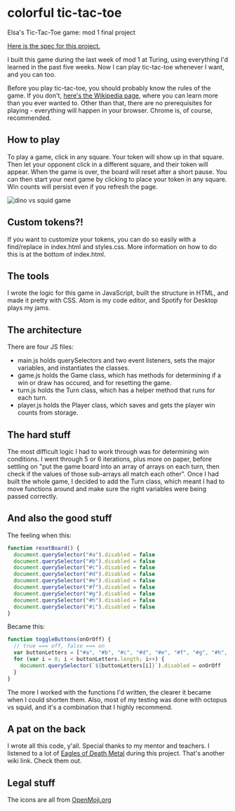 # colorful tic-tac-toe
Elsa's Tic-Tac-Toe game: mod 1 final project

[Here is the spec for this project.](https://frontend.turing.io/projects/module-1/tic-tac-toe-solo.html)

I built this game during the last week of mod 1 at Turing, using everything I'd learned in the past five weeks. Now I can play tic-tac-toe whenever I want, and you can too.

Before you play tic-tac-toe, you should probably know the rules of the game. If you don't, [here's the Wikipedia page](https://en.wikipedia.org/wiki/Tic-tac-toe), where you can learn more than you ever wanted to. Other than that, there are no prerequisites for playing - everything will happen in your browser. Chrome is, of course, recommended.

## How to play
To play a game, click in any square. Your token will show up in that square. Then let your opponent click in a different square, and their token will appear. When the game is over, the board will reset after a short pause. You can then start your next game by clicking to place your token in any square. Win counts will persist even if you refresh the page.

![dino vs squid game](https://media.giphy.com/media/hJcQ5sZqZQ5jzzSQm4/giphy.gif)

## Custom tokens?!
If you want to customize your tokens, you can do so easily with a find/replace in index.html and styles.css. More information on how to do this is at the bottom of index.html.

## The tools
I wrote the logic for this game in JavaScript, built the structure in HTML, and made it pretty with CSS. Atom is my code editor, and Spotify for Desktop plays my jams.

## The architecture
There are four JS files:
* main.js holds querySelectors and two event listeners, sets the major variables, and instantiates the classes.
* game.js holds the Game class, which has methods for determining if a win or draw has occured, and for resetting the game.
* turn.js holds the Turn class, which has a helper method that runs for each turn.
* player.js holds the Player class, which saves and gets the player win counts from storage.

## The hard stuff
The most difficult logic I had to work through was for determining win conditions. I went through 5 or 6 iterations, plus more on paper, before settling on "put the game board into an array of arrays on each turn, then check if the values of those sub-arrays all match each other". Once I had built the whole game, I decided to add the Turn class, which meant I had to move functions around and make sure the right variables were being passed correctly.

## And also the good stuff
The feeling when this:
```javascript
function resetBoard() {
  document.querySelector("#a").disabled = false
  document.querySelector("#b").disabled = false
  document.querySelector("#c").disabled = false
  document.querySelector("#d").disabled = false
  document.querySelector("#e").disabled = false
  document.querySelector("#f").disabled = false
  document.querySelector("#g").disabled = false
  document.querySelector("#h").disabled = false
  document.querySelector("#i").disabled = false
}
```
Became this:
```javascript
function toggleButtons(onOrOff) {
  // true === off, false === on
  var buttonLetters = ["#a", "#b", "#c", "#d", "#e", "#f", "#g", "#h", "#i"]
  for (var i = 0; i < buttonLetters.length; i++) {
    document.querySelector(`${buttonLetters[i]}`).disabled = onOrOff
  }
}
```
The more I worked with the functions I'd written, the clearer it became when I could shorten them. Also, most of my testing was done with octopus vs squid, and it's a combination that I highly recommend.

## A pat on the back
I wrote all this code, y'all. Special thanks to my mentor and teachers. I listened to a lot of [Eagles of Death Metal](https://en.wikipedia.org/wiki/Eagles_of_Death_Metal) during this project. That's another wiki link. Check them out.

## Legal stuff
The icons are all from [OpenMoji.org](https://openmoji.org/)
